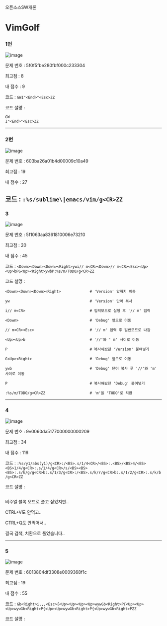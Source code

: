오픈소스SW개론
# VimGolf


### 1번

![image](https://user-images.githubusercontent.com/94598039/144725723-070abe15-3f8f-454b-973f-e03e493c98a8.png)


문제 번호 : 5f0f5fbe280fbf000c233304

최고점 : 8

내 점수 : 9

코드 : 
`
GWI"<End>"<Esc>ZZ
`

코드 설명 :
```
GW
I"<End>"<Esc>ZZ
```

---

### 2번

![image](https://user-images.githubusercontent.com/94598039/144725746-c1a2cbea-2521-47f1-bed8-ea9471b48b48.png)

문제 번호 : 603ba26a01b4d00009c10a49

최고점 : 19

내 점수 : 27

코드 : 
`
:%s/sublime\|emacs/vim/g<CR>ZZ
`
---

### 3

![image](https://user-images.githubusercontent.com/94598039/144725786-06683b1a-4048-412b-b650-83a4b38ba0ba.png)


문제 번호 : 5f1063aa8361810006e73210

최고점 : 20

내 점수 : 45

코드 : `<Down><Down><Down><Right>ywi// m<CR><Down>// m<CR><Esc><Up><Up>bPG<Up><Right>ywbP:%s/m/TODO/g<CR>ZZ`


코드 설명 :
```
<Down><Down><Down><Right>             # 'Version' 앞까지 이동

yw                                    # 'Version' 단어 복사

i// m<CR>                             # 입력모드로 실행 후 '// m' 입력

<Down>                                # 'Debug' 앞으로 이동

// m<CR><Esc>                         # '// m' 입력 후 일반모드로 나감

<Up><Up>b                             # '//'와 ' m' 사이로 이동

P                                     # 복사해놨던 'Version' 붙여넣기

G<Up><Right>                          # 'Debug' 앞으로 이동

ywb                                   # 'Debug' 단어 복사 루 '//'와 'm' 사이로 이동

P                                     # 복사해놨던 'Debug' 붙여넣기

:%s/m/TODO/g<CR>ZZ                    # 'm'을 'TODO'로 치환
```

---

### 4

![image](https://user-images.githubusercontent.com/94598039/144725797-80ba4586-7f30-4d9a-abc2-512e1fd034c2.png)


문제 번호 : 9v0060da5177000000000209

최고점 : 34

내 점수 : 116

코드 :
  `:%s/y1/abs(y1)/g<CR>:/<BS>.s/1/4<CR>/<BS>:.<BS>/<BS>4/<BS><BS>1/4/g<CR>:.s/1/4/g<CR>/s/<BS><BS><BS>:.s/k/g/g<CR>b:.s/1/3/g<CR>:/<BS>.s/k/r/g<CR>b:.s/1/2/g<CR>:.s/k/b/g<CR>ZZ`
  
코드 설명 :
  ```
  ```


  비주얼 블록 모드로 풀고 싶었지만..


  CTRL+V도 안먹고..
  

  CTRL+Q도 안먹어서..

  결국 검색, 치환으로 풀었습니다..

---

### 5
![image](https://user-images.githubusercontent.com/94598039/144725805-8b311a85-7e4c-4074-a5ed-55ab3b2d78f5.png)


문제 번호 : 6013804df3308e0009368f1c

최고점 : 19

내 점수 : 55

코드 : 
`
Gb<Right>i,,,<Esc>{<Up><Up><Up><Up>wywGb<Right>P{<Up><Up><Up>wywGb<Right>P{<Up><Up>wywGb<Right>P{<Up>wywGb<Right>PZZ
`

코드 설명 :
```
```
